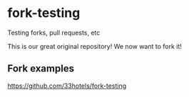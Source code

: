 # fork-testing
Testing forks, pull requests, etc

This is our great original repository!
We now want to fork it!

## Fork examples
https://github.com/33hotels/fork-testing

